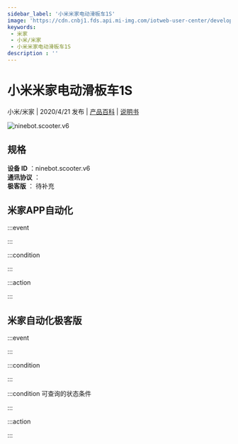 ```yaml
---
sidebar_label: '小米米家电动滑板车1S'
image: 'https://cdn.cnbj1.fds.api.mi-img.com/iotweb-user-center/developer_16790477225594H9wNwG8.png?GalaxyAccessKeyId=AKVGLQWBOVIRQ3XLEW&Expires=9223372036854775807&Signature=95aj48hrCYjqp1hyo3endYdpe7w='
keywords: 
 - 米家
 - 小米/米家
 - 小米米家电动滑板车1S
description : ''
---
```

# 小米米家电动滑板车1S

小米/米家 | 2020/4/21 发布 | [产品百科](https://home.mi.com/webapp/content/baike/product/index.html?model=ninebot.scooter.v6/) | [说明书](https://home.mi.com/views/introduction.html?model=ninebot.scooter.v6&region=cn)

![ninebot.scooter.v6](https://cdn.cnbj1.fds.api.mi-img.com/iotweb-user-center/developer_16790477225594H9wNwG8.png?GalaxyAccessKeyId=AKVGLQWBOVIRQ3XLEW&Expires=9223372036854775807&Signature=95aj48hrCYjqp1hyo3endYdpe7w=)

## 规格  
> 
**设备 ID** ：ninebot.scooter.v6  
**通讯协议** ：  
**极客版**  ： 待补充 


## 米家APP自动化  

:::event  

:::

:::condition  

:::

:::action   

:::

## 米家自动化极客版  

:::event  

:::

:::condition  

:::

:::condition 可查询的状态条件  

:::

:::action  

:::

        
